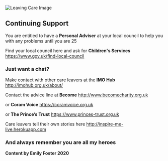 ![Leaving Care Image](http://clipart-library.com/image_gallery/40366.jpg)

## Continuing Support

You are entitled to have a **Personal Adviser** at your local council to help you with any problems until you are 25

Find your local council here and ask for **Children's Services**
https://www.gov.uk/find-local-council


### Just want a chat?

Make contact with other care leavers at the **IMO Hub**
http://imohub.org.uk/about/


Contact the advice line at **Become**
http://www.becomecharity.org.uk


or **Coram Voice**
https://coramvoice.org.uk


or **The Prince’s Trust**
https://www.princes-trust.org.uk



Care leavers tell their own stories here
http://inspire-me-live.herokuapp.com



### And always remember you are all my heroes



**Content by Emily Foster 2020**
